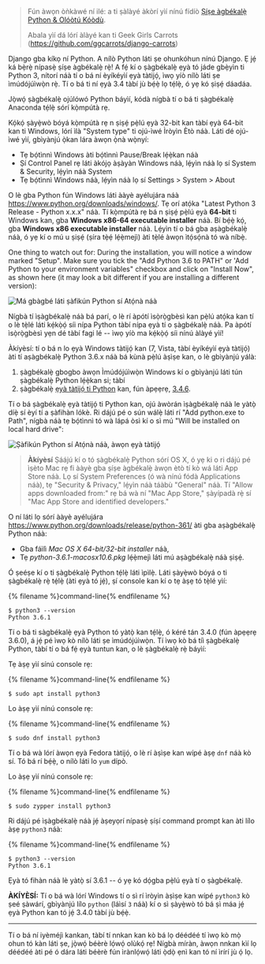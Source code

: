 > Fún àwọn òǹkàwé ní ilé: a ti ṣàlàyé àkòrí yìí nínú fídíò [Ṣíṣe àgbékalẹ̀ Python & Olóòtú Kóòdù](https://www.youtube.com/watch?v=pVTaqzKZCdA).
> 
> Abala yìí dá lórí àlàyé kan ti Geek Girls Carrots (https://github.com/ggcarrots/django-carrots)

Django gba kíkọ ní Python. A nílò Python láti ṣe ohunkóhun nínú Django. Ẹ jẹ́ ká bẹ̀rẹ̀ nípasẹ̀ ṣíṣe àgbékalẹ̀ rẹ̀! A fẹ́ kí o ṣàgbékalẹ̀ ẹyà tó jáde gbẹ̀yìn ti Python 3, nítorí náà tí o bá ní èyíkéyìí ẹyà tàtijọ́, ìwọ yíò nílò láti ṣe ìmúdójúìwọ̀n rẹ̀. Tí o bá ti ní ẹyà 3.4 tàbí jù bẹ́ẹ̀ lọ tẹ́lẹ̀, ó yẹ kó ṣiṣẹ́ dáadáa.

Jọ̀wọ́ ṣàgbékalẹ̀ ojúlówó Python báyìí, kódà nígbà tí o bá ti ṣàgbékalẹ̀ Anaconda tẹ́lẹ̀ sórí kọ̀mpútà rẹ.

<!--sec data-title="Install Python: Windows" data-id="python_windows" data-collapse=true ces-->

Kọ́kọ́ ṣàyẹ̀wò bóyá kọ̀mpútà rẹ n ṣiṣẹ́ pẹ̀lú ẹyà 32-bit kan tàbí ẹyà 64-bit kan ti Windows, lórí ìlà "System type" ti ojú-ìwé Ìròyìn Ètò náà. Láti dé ojú-ìwé yìí, gbìyànjú ọ̀kan lára àwọn ọ̀nà wọ̀nyí:

* Tẹ bọ́tìnnì Windows àti bọ́tìnnì Pause/Break lẹ́ẹ̀kan náà
* Ṣí Control Panel rẹ láti àkójọ àṣàyàn Windows náà, lẹ́yìn náà lọ sí System & Security, lẹ́yìn náà System
* Tẹ bọ́tìnnì Windows náà, lẹ́yìn náà lọ sí Settings > System > About

O lè gba Python fún Windows láti ààyè ayélujára náà https://www.python.org/downloads/windows/. Tẹ orí atọ́ka "Latest Python 3 Release - Python x.x.x" náà. Tí kọ̀mpútà rẹ bá n ṣiṣẹ́ pẹ̀lú ẹyà **64-bit** ti Windows kan, gba **Windows x86-64 executable installer** náà. Bí bẹ́ẹ̀ kọ́, gba **Windows x86 executable installer** náà. Lẹ́yìn tí o bá gba aṣàgbékalẹ̀ náà, ó yẹ kí o mú u ṣiṣẹ́ (ṣíra tẹ̀ẹ́ lẹ́ẹ̀mejì) àti tẹ̀lé àwọn ìtọ́sọ́nà tó wà níbẹ̀.

One thing to watch out for: During the installation, you will notice a window marked "Setup". Make sure you tick the "Add Python 3.6 to PATH" or 'Add Python to your environment variables" checkbox and click on "Install Now", as shown here (it may look a bit different if you are installing a different version):

![Má gbàgbé láti ṣàfikún Python sí Atọ́nà náà](../python_installation/images/python-installation-options.png)

Nígbà tí ìṣàgbékalẹ̀ náà bá parí, o lè rí àpótí ìsọ̀rọ̀gbèsì kan pẹ̀lú atọ́ka kan tí o lè tẹ̀lé láti kẹ́kọ̀ọ́ síi nípa Python tàbí nípa ẹyà tí o ṣàgbékalẹ̀ náà. Pa àpótí ìsọ̀rọ̀gbèsì yẹn dé tàbí fagi lé -- ìwọ yíò ma kẹ́kọ̀ọ́ síi nínú àlàyé yìí!

Àkíyèsí: tí o bá n lo ẹyà Windows tàtijọ́ kan (7, Vista, tàbí èyíkéyìí ẹyà tàtijọ́) àti tí aṣàgbékalẹ̀ Python 3.6.x náà bá kùnà pẹ̀lú àṣìṣe kan, o lè gbìyànjú yálà:

1. ṣàgbékalẹ̀ gbogbo àwọn Ìmúdójúìwọ̀n Windows kí o gbìyànjú láti tún ṣàgbékalẹ̀ Python lẹ́ẹ̀kan si; tàbí
2. ṣàgbékalẹ̀ [ẹyà tàtijọ́ ti Python](https://www.python.org/downloads/windows/) kan, fún àpẹẹrẹ, [3.4.6](https://www.python.org/downloads/release/python-346/).

Tí o bá ṣàgbékalẹ̀ ẹyà tàtijọ́ ti Python kan, ojú àwòrán ìṣàgbékalẹ̀ náà le yàtọ̀ díẹ̀ sí èyí tí a ṣàfihàn lókè. Ri dájú pé o sún wálẹ̀ láti rí "Add python.exe to Path", nígbà náà tẹ bọ́tìnnì tó wà lápá òsì kí o sì mú "Will be installed on local hard drive":

![Ṣàfikún Python sí Atọ́nà náà, àwọn ẹyà tàtijọ́](../python_installation/images/add_python_to_windows_path.png)

<!--endsec-->

<!--sec data-title="Install Python: OS X" data-id="python_OSX"
data-collapse=true ces-->

> **Àkíyèsí** Ṣáájú kí o tó ṣàgbékalẹ̀ Python sórí OS X, ó yẹ ki o ri dájú pé ìṣèto Mac rẹ fi ààyè gba ṣíṣe àgbékalẹ̀ àwọn ètò tí kò wá láti App Store náà. Lọ sí System Preferences (ó wà nínú fódà Applications náà), tẹ "Security & Privacy," lẹ́yìn náà táàbù "General" náà. Tí "Allow apps downloaded from:" rẹ bá wà ní "Mac App Store," ṣàyípadà rẹ̀ sí "Mac App Store and identified developers."

O ní láti lọ sórí ààyè ayélujára https://www.python.org/downloads/release/python-361/ àti gba aṣàgbékalẹ̀ Python náà:

* Gba fáìlì *Mac OS X 64-bit/32-bit installer* náà,
* Tẹ *python-3.6.1-macosx10.6.pkg* lẹ́ẹ̀mejì láti mú aṣàgbékalẹ̀ náà ṣiṣẹ́.

<!--endsec-->

<!--sec data-title="Install Python: Linux" data-id="python_linux"
data-collapse=true ces-->

Ó ṣeéṣe kí o ti ṣàgbékalẹ̀ Python tẹ́lẹ̀ láti ìpìlẹ̀. Láti ṣàyẹ̀wò bóyá o ti ṣàgbékalẹ̀ rẹ̀ tẹ́lẹ̀ (àti ẹyà tó jẹ́), ṣí console kan kí o tẹ àṣẹ tó tẹ̀lé yìí:

{% filename %}command-line{% endfilename %}

    $ python3 --version
    Python 3.6.1
    

Tí o bá ti sàgbékalẹ̀ ẹyà Python tó yàtọ̀ kan tẹ́lẹ̀, ó kéré tán 3.4.0 (fún àpẹẹrẹ 3.6.0), á jẹ́ pé ìwọ kò nílò láti ṣe ìmúdójúìwọ̀n. Tí ìwọ kò bá tíì ṣàgbékalẹ̀ Python, tàbí tí o bá fẹ́ ẹyà tuntun kan, o lè ṣàgbékalẹ̀ rẹ̀ báyìí:

<!--endsec-->

<!--sec data-title="Install Python: Debian or Ubuntu" data-id="python_debian" data-collapse=true ces-->

Tẹ àṣẹ yìí sínú console rẹ:

{% filename %}command-line{% endfilename %}

    $ sudo apt install python3
    

<!--endsec-->

<!--sec data-title="Install Python: Fedora" data-id="python_fedora"
data-collapse=true ces-->

Lo àṣẹ yìí nínú console rẹ:

{% filename %}command-line{% endfilename %}

    $ sudo dnf install python3
    

Tí o bá wà lórí àwọn ẹyà Fedora tàtijọ́, o lè rí àṣìṣe kan wípé àṣẹ `dnf` náà kò sí. Tó bá rí bẹ́ẹ̀, o nílò láti lo `yum` dípò.

<!--endsec-->

<!--sec data-title="Install Python: openSUSE" data-id="python_openSUSE"
data-collapse=true ces-->

Lo àṣẹ yìí nínú console rẹ:

{% filename %}command-line{% endfilename %}

    $ sudo zypper install python3
    

<!--endsec-->

Ri dájú pé ìṣàgbékalẹ̀ náà jẹ́ àṣeyọrí nípasẹ̀ ṣíṣí command prompt kan àti lílo àṣẹ `python3` náà:

{% filename %}command-line{% endfilename %}

    $ python3 --version
    Python 3.6.1
    

Ẹyà tó fihàn náà lè yàtọ̀ sí 3.6.1 -- ó yẹ kó dọ́gba pẹ̀lú ẹyà tí o ṣàgbékalẹ̀.

**ÀKÍYÈSÍ:** Tí o bá wà lórí Windows tí o sì rí ìròyìn àṣìṣe kan wípé `python3` kò ṣeé ṣàwárí, gbìyànjú lílo `python` (láìsí `3` náà) kí o sì ṣàyẹ̀wò tó bá ṣì máa jẹ́ ẹyà Python kan tó jẹ́ 3.4.0 tàbí jù bẹ́ẹ̀.

* * *

Tí o bá ní iyèméjì kankan, tàbí tí nnkan kan kò bá lọ déédéé tí ìwọ kò mọ̀ ohun tó kàn láti ṣe, jọ̀wọ́ béèrè lọ́wọ́ olùkọ́ rẹ! Nígbà míràn, àwọn nnkan kìí lọ déédéé àti pé ó dára láti béèrè fún ìrànlọ́wọ́ láti ọ̀dọ̀ ẹnì kan tó ní ìrírí jù ọ́ lọ.